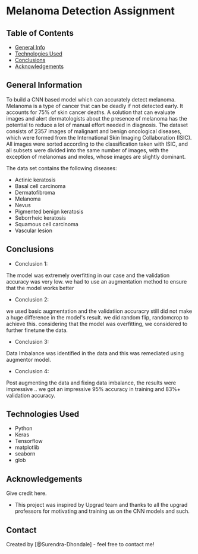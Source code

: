 # Melanoma Detection Assignment
> 


## Table of Contents
* [General Info](#general-information)
* [Technologies Used](#technologies-used)
* [Conclusions](#conclusions)
* [Acknowledgements](#acknowledgements)

<!-- You can include any other section that is pertinent to your problem -->

## General Information
To build a CNN based model which can accurately detect melanoma. Melanoma is a type of cancer that can be deadly if not detected early. It accounts for 75% of skin cancer deaths. A solution that can evaluate images and alert dermatologists about the presence of melanoma has the potential to reduce a lot of manual effort needed in diagnosis.
The dataset consists of 2357 images of malignant and benign oncological diseases, which were formed from the International Skin Imaging Collaboration (ISIC). All images were sorted according to the classification taken with ISIC, and all subsets were divided into the same number of images, with the exception of melanomas and moles, whose images are slightly dominant.

The data set contains the following diseases:

- Actinic keratosis
- Basal cell carcinoma
- Dermatofibroma
- Melanoma
- Nevus
- Pigmented benign keratosis
- Seborrheic keratosis
- Squamous cell carcinoma
- Vascular lesion

<!-- You don't have to answer all the questions - just the ones relevant to your project. -->

## Conclusions
- Conclusion 1:

The model was extremely overfitting in our case and the validation accuracy was very low. we had to use an augmentation method to ensure that the model works better

- Conclusion 2:

we used basic augmentation and the validatiion accuracry still did not make a huge difference in the model's result. we did random flip, randomcrop to achieve this.
considering that the model was overfitting, we considered to further finetune the data.

- Conclusion 3: 

Data Imbalance was identified in the data and this was remediated using augmentor model. 

- Conclusion 4: 

Post augmenting the data and fixing data imbalance, the results were impressive .. we got an impressive 95% accuracy in training and 83%+ validation accuracy. 

<!-- You don't have to answer all the questions - just the ones relevant to your project. -->


## Technologies Used
- Python
- Keras
- Tensorflow
- matplotlib
- seaborn
- glob

<!-- As the libraries versions keep on changing, it is recommended to mention the version of library used in this project -->

## Acknowledgements
Give credit here.
- This project was inspired by Upgrad team and thanks to all the upgrad professors for motivating and training us on the CNN models and such.



## Contact
Created by [@Surendra-Dhondale] - feel free to contact me!


<!-- Optional -->
<!-- ## License -->
<!-- This project is open source and available under the [... License](). -->

<!-- You don't have to include all sections - just the one's relevant to your project -->